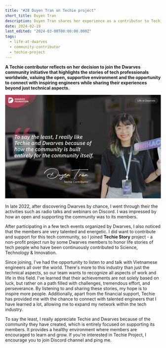 ```yaml
---
title: "#28 Duyen Tran on Techie project"
short_title: Duyen Tran
description: Duyen Tran shares her experience as a contributor to Techie Story, a Dwarves community initiative that highlights the journeys of tech professionals around the world
date: 2024-02-19
last_edited: "2024-03-08T00:00:00.000Z"
tags:
  - life-at-dwarves
  - community-contributor
  - techie-project
---
```


**A Techie contributor reflects on her decision to join the Dwarves community initiative that highlights the stories of tech professionals worldwide, valuing the open, supportive environment and the opportunity to connect with inspiring engineers while sharing their experiences beyond just technical aspects.**

![Duyen Tran - Techie Contributor](assets/notion-image-1744012245821-fuxyo.webp)

In late 2022, after discovering Dwarves by chance, I went through their the activities such as radio talks and webinars on Discord. I was impressed by how an open and supporting the community was to its members.

After participating in a few tech events organized by Dwarves, I also noticed that the members are very talented and energetic. I did want to contribute and support for this tech community, so I joined **Techie Story** project - a non-profit project run by some Dwarves members to honor life stories of tech people who have been continuously contributed to Science, Technology & Innovation.

Since joining, I've had the opportunity to listen to and talk with Vietnamese engineers all over the world. There's more to this industry than just the technical aspects, so our team wants to recognize all aspects of work and life in this field. I've learned that their achievements are not solely based on luck, but rather on a path filled with challenges, tremendous effort, and perseverance. By listening to and sharing these stories, my hope is to inspire more people. Additionally, apart from the financial support, Techie has provided me with the chance to connect with talented engineers that I have learned a lot, allowing me to expand my network within the tech industry.

To say the least, I really appreciate Techie and Dwarves because of the community they have created, which is entirely focused on supporting its members. It provides a healthy environment where members are encouraged to learn and grow. If you're interested in Techie Project, I encourage you to join Discord channel and ping me.
